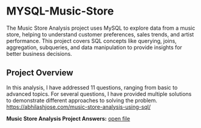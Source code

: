 # MYSQL-Music-Store
The Music Store Analysis project uses MySQL to explore data from a music store, helping to understand customer preferences, sales trends, and artist performance. This project covers SQL concepts like querying, joins, aggregation, subqueries, and data manipulation to provide insights for better business decisions.

## Project Overview

In this analysis, I have addressed 11 questions, ranging from basic to advanced topics. For several questions, I have provided multiple solutions to demonstrate different approaches to solving the problem. 
https://abhilashjose.com/music-store-analysis-using-sql/


**Music Store Analysis Project Answers:** [open file](https://github.com/Abhilash-Jose/MYSQL-Music-Store-Analysis/blob/main/Music%20Store%20Latest%20Answer.sql)

